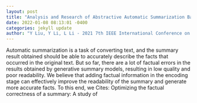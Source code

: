 ```yaml
--- 
layout: post 
title: "Analysis and Research of Abstractive Automatic Summarization Based on Sequential Facts" 
date: 2022-01-08 08:13:01 -0400 
categories: jekyll update 
author: "Y Liu, Y Li, L Li - 2021 7th IEEE International Conference on Network , 2021" 
--- 
```

Automatic summarization is a task of converting text, and the summary result obtained should be able to accurately describe the facts that occurred in the original text. But so far, there are a lot of factual errors in the results obtained by generative summary models, resulting in low quality and poor readability. We believe that adding factual information in the encoding stage can effectively improve the readability of the summary and generate more accurate facts. To this end, we Cites: Optimizing the factual correctness of a summary: A study of